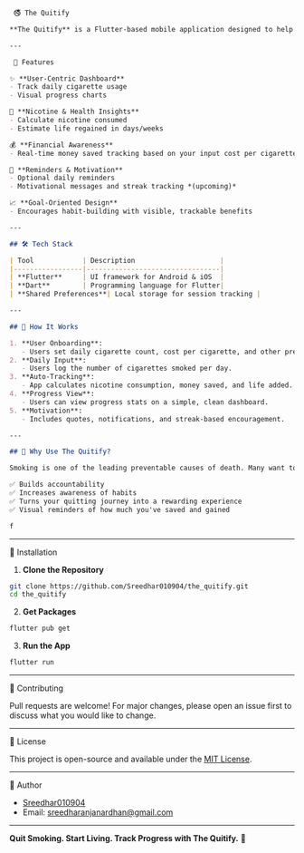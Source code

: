 ```markdown
 🚭 The Quitify

**The Quitify** is a Flutter-based mobile application designed to help individuals quit smoking through self-awareness and progress tracking. By monitoring cigarette consumption, calculating nicotine intake, estimating life gained, and showing money saved, the app encourages and motivates users on their smoke-free journey.

---

 📱 Features

✨ **User-Centric Dashboard**
- Track daily cigarette usage
- Visual progress charts

🧠 **Nicotine & Health Insights**
- Calculate nicotine consumed
- Estimate life regained in days/weeks

💰 **Financial Awareness**
- Real-time money saved tracking based on your input cost per cigarette

🔔 **Reminders & Motivation**
- Optional daily reminders
- Motivational messages and streak tracking *(upcoming)*

📈 **Goal-Oriented Design**
- Encourages habit-building with visible, trackable benefits

---

## 🛠️ Tech Stack

| Tool            | Description                     |
|-----------------|---------------------------------|
| **Flutter**     | UI framework for Android & iOS  |
| **Dart**        | Programming language for Flutter|
| **Shared Preferences**| Local storage for session tracking |

---

## 🚀 How It Works

1. **User Onboarding**:
   - Users set daily cigarette count, cost per cigarette, and other preferences.
2. **Daily Input**:
   - Users log the number of cigarettes smoked per day.
3. **Auto-Tracking**:
   - App calculates nicotine consumption, money saved, and life added.
4. **Progress View**:
   - Users can view progress stats on a simple, clean dashboard.
5. **Motivation**:
   - Includes quotes, notifications, and streak-based encouragement.

---

## 🎯 Why Use The Quitify?

Smoking is one of the leading preventable causes of death. Many want to quit but lack tools to stay consistent. **The Quitify** makes this process measurable, insightful, and motivational.

✅ Builds accountability  
✅ Increases awareness of habits  
✅ Turns your quitting journey into a rewarding experience  
✅ Visual reminders of how much you've saved and gained

f
```

---

 🧰 Installation

1. **Clone the Repository**
```bash
git clone https://github.com/Sreedhar010904/the_quitify.git
cd the_quitify
```

2. **Get Packages**
```bash
flutter pub get
```

3. **Run the App**
```bash
flutter run
```

---

 🤝 Contributing

Pull requests are welcome! For major changes, please open an issue first to discuss what you would like to change.

---

 📄 License

This project is open-source and available under the [MIT License](LICENSE).

---

 👤 Author

- [Sreedhar010904](https://github.com/Sreedhar010904)
- Email: [sreedharanjanardhan@gmail.com](sreedharanjanardhan@gmail.com)

---

**Quit Smoking. Start Living. Track Progress with The Quitify.** 💚
